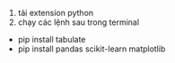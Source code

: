 1. tải extension python
2. chạy các lệnh sau trong terminal
- pip install tabulate
- pip install pandas scikit-learn matplotlib